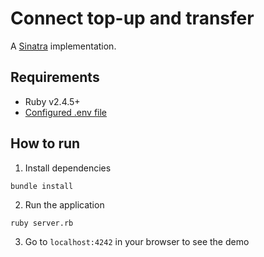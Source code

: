 # Connect top-up and transfer

A [Sinatra](http://sinatrarb.com/) implementation.

## Requirements
* Ruby v2.4.5+
* [Configured .env file](../README.md)

## How to run

1. Install dependencies
```
bundle install
```

2. Run the application
```
ruby server.rb
```

3. Go to `localhost:4242` in your browser to see the demo
